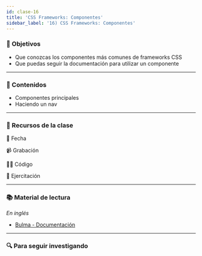 ```yaml
---
id: clase-16
title: 'CSS Frameworks: Componentes'
sidebar_label: '16) CSS Frameworks: Componentes'
---
```


### 🏁 Objetivos

- Que conozcas los componentes más comunes de frameworks CSS
- Que puedas seguir la documentación para utilizar un componente

---

### 📝 Contenidos

- Componentes principales
- Haciendo un nav

---

### 🚀 Recursos de la clase

📆 Fecha

📹 Grabación

👩‍💻 Código

💪 Ejercitación

---

### 📚 Material de lectura

_En inglés_

- [Bulma - Documentación](https://bulma.io/)

---

### 🔍 Para seguir investigando
